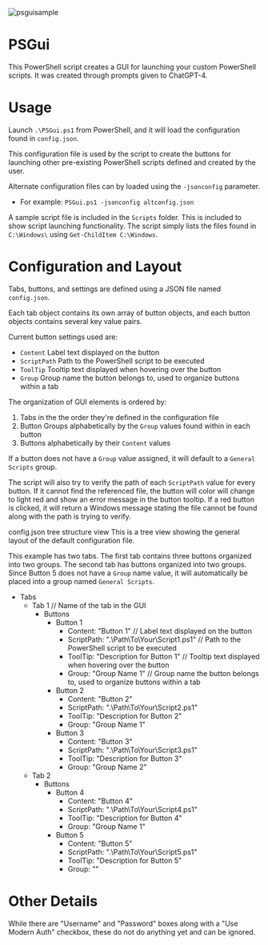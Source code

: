 ![psguisample](https://user-images.githubusercontent.com/132730427/236600874-23b1b6dc-8009-4f64-b31a-f618f6441c21.png)

# PSGui

This PowerShell script creates a GUI for launching your custom PowerShell scripts.  It was created through prompts given to ChatGPT-4.

# Usage
Launch `.\PSGui.ps1` from PowerShell, and it will load the configuration found in `config.json`.

This configuration file is used by the script to create the buttons for launching other pre-existing PowerShell scripts defined and created by the user.

Alternate configuration files can by loaded using the `-jsonconfig` parameter.
* For example: `PSGui.ps1 -jsonconfig altconfig.json`

A sample script file is included in the `Scripts` folder. This is included to show script launching functionality.  The script simply lists the files found in `C:\Windows\` using `Get-ChildItem C:\Windows`.

# Configuration and Layout
Tabs, buttons, and settings are defined using a JSON file named `config.json`.

Each tab object contains its own array of button objects, and each button objects contains several key value pairs.

Current button settings used are:
* `Content` Label text displayed on the button
* `ScriptPath` Path to the PowerShell script to be executed
* `ToolTip` Tooltip text displayed when hovering over the button
* `Group` Group name the button belongs to, used to organize buttons within a tab

The organization of GUI elements is ordered by:
1. Tabs in the the order they're defined in the configuration file
2. Button Groups alphabetically by the `Group` values found within in each button
3. Buttons alphabetically by their `Content` values

If a button does not have a `Group` value assigned, it will default to a `General Scripts` group.

The script will also try to verify the path of each `ScriptPath` value for every button.  If it cannot find the referenced file, the button will color will change to light red and show an error message in the button tooltip.  If a red button is clicked, it will return a Windows message stating the file cannot be found along with the path is trying to verify.

config.json tree structure view
This is a tree view showing the general layout of the default configuration file.

This example has two tabs.  The first tab contains three buttons organized into two groups.  The second tab has buttons organized into two groups.  Since Button 5 does not have a `Group` name value, it will automatically be placed into a group named `General Scripts`.

- Tabs
  - Tab 1 // Name of the tab in the GUI
    - Buttons
      - Button 1 
        - Content: "Button 1" // Label text displayed on the button
        - ScriptPath: ".\\Path\\To\\Your\\Script1.ps1" // Path to the PowerShell script to be executed
        - ToolTip: "Description for Button 1" // Tooltip text displayed when hovering over the button
        - Group: "Group Name 1" // Group name the button belongs to, used to organize buttons within a tab
      - Button 2
        - Content: "Button 2"
        - ScriptPath: ".\\Path\\To\\Your\\Script2.ps1"
        - ToolTip: "Description for Button 2"
        - Group: "Group Name 1"
      - Button 3
        - Content: "Button 3"
        - ScriptPath: ".\\Path\\To\\Your\\Script3.ps1"
        - ToolTip: "Description for Button 3"
        - Group: "Group Name 2"
  - Tab 2
    - Buttons
      - Button 4
        - Content: "Button 4"
        - ScriptPath: ".\\Path\\To\\Your\\Script4.ps1"
        - ToolTip: "Description for Button 4"
        - Group: "Group Name 1"
      - Button 5
        - Content: "Button 5"
        - ScriptPath: ".\\Path\\To\\Your\\Script5.ps1"
        - ToolTip: "Description for Button 5"
        - Group: ""

# Other Details
While there are "Username" and "Password" boxes along with a "Use Modern Auth" checkbox, these do not do anything yet and can be ignored.

